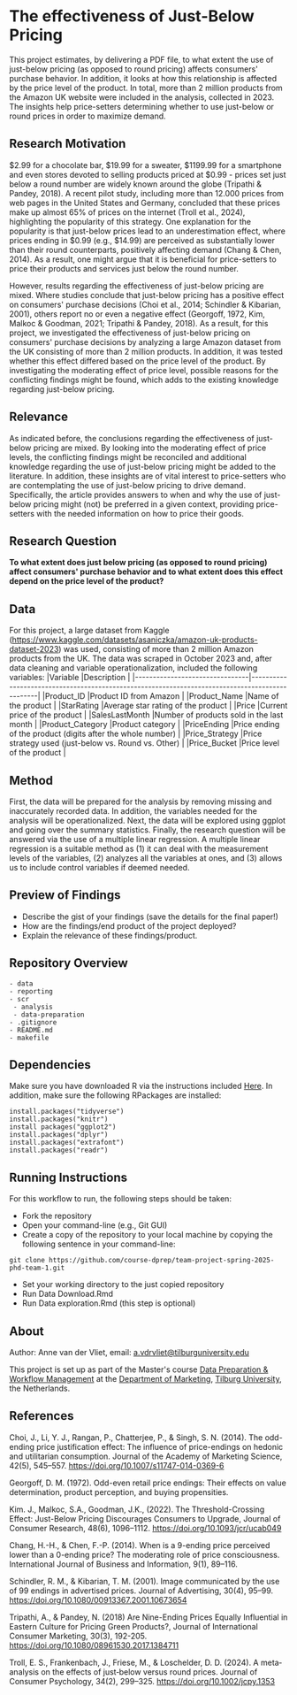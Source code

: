 # The effectiveness of Just-Below Pricing
This project estimates, by delivering a PDF file, to what extent the use of just-below pricing (as opposed to round pricing) affects consumers' purchase behavior. In addition, it looks at how this relationship is affected by the price level of the product. In total, more than 2 million products from the Amazon UK website were included in the analysis, collected in 2023. The insights help price-setters determining whether to use just-below or round prices in order to maximize demand. 

## Research Motivation
$2.99 for a chocolate bar, $19.99 for a sweater, $1199.99 for a smartphone and even stores devoted to selling products priced at $0.99 - prices set just below a round number are widely known around the globe (Tripathi & Pandey, 2018). A recent pilot study, including more than 12.000 prices from web pages in the United States and Germany, concluded that these prices make up almost 65% of prices on the internet (Troll et al., 2024), highlighting the popularity of this strategy. One explanation for the popularity is that just-below prices lead to an underestimation effect, where prices ending in $0.99 (e.g., $14.99) are perceived as substantially lower than their round counterparts, positively affecting demand (Chang & Chen, 2014). As a result, one might argue that it is beneficial for price-setters to price their products and services just below the round number. 

However, results regarding the effectiveness of just-below pricing are mixed. Where studies conclude that just-below pricing has a positive effect on consumers' purchase decisions (Choi et al., 2014; Schindler & Kibarian, 2001), others report no or even a negative effect (Georgoff, 1972, Kim, Malkoc & Goodman, 2021; Tripathi & Pandey, 2018). As a result, for this project, we investigated the effectiveness of just-below pricing on consumers' purchase decisions by analyzing a large Amazon dataset from the UK consisting of more than 2 million products. In addition, it was tested whether this effect differed based on the price level of the product. By investigating the moderating effect of price level, possible reasons for the conflicting findings might be found, which adds to the existing knowledge regarding just-below pricing.

## Relevance
As indicated before, the conclusions regarding the effectiveness of just-below pricing are mixed. By looking into the moderating effect of price levels, the conflicting findings might be reconciled and additional knowledge regarding the use of just-below pricing might be added to the literature. In addition, these insights are of vital interest to price-setters who are contemplating the use of just-below pricing to drive demand. Specifically, the article provides answers to when and why the use of just-below pricing might (not) be preferred in a given context, providing price-setters with the needed information on how to price their goods.

## Research Question
**To what extent does just below pricing (as opposed to round pricing) affect consumers' purchase behavior and to what extent does this effect depend on the price level of the product?**

## Data
For this project, a large dataset from Kaggle (https://www.kaggle.com/datasets/asaniczka/amazon-uk-products-dataset-2023) was used, consisting of more than 2 million Amazon products from the UK. The data was scraped in October 2023 and, after data cleaning and variable operationalization, included the following variables:
|Variable                        |Description                                                                                     |
|--------------------------------|------------------------------------------------------------------------------------------------|
|Product_ID                      |Product ID from Amazon                                                                          |
|Product_Name                    |Name of the product                                                                             |
|StarRating                      |Average star rating of the product                                                              |
|Price                           |Current price of the product                                                                    |
|SalesLastMonth                  |Number of products sold in the last month                                                       |
|Product_Category                |Product category                                                                                |
|PriceEnding                     |Price ending of the product (digits after the whole number)                                     | 
|Price_Strategy                  |Price strategy used (just-below vs. Round vs. Other)                                            |
|Price_Bucket                    |Price level of the product                                                                      |

## Method
First, the data will be prepared for the analysis by removing missing and inaccurately recorded data. In addition, the variables needed for the analysis will be operationalized. Next, the data will be explored using ggplot and going over the summary statistics. Finally, the research question will be answered via the use of a multiple linear regression. A multiple linear regression is a suitable method as (1) it can deal with the measurement levels of the variables, (2) analyzes all the variables at ones, and (3) allows us to include control variables if deemed needed. 

## Preview of Findings 
- Describe the gist of your findings (save the details for the final paper!)
- How are the findings/end product of the project deployed?
- Explain the relevance of these findings/product. 

## Repository Overview 
``` 
- data
- reporting
- scr
 - analysis
 - data-preparation
- .gitignore
- README.md
- makefile
```

## Dependencies 
Make sure you have downloaded R via the instructions included [Here](https://tilburgsciencehub.com/topics/computer-setup/software-installation/rstudio/r/). 
In addition, make sure the following RPackages are installed:
```
install.packages("tidyverse")
install.packages("knitr")
install packages("ggplot2")
install.packages("dplyr")
install.packages("extrafont")
install.packages("readr")
```

## Running Instructions 
For this workflow to run, the following steps should be taken:

- Fork the repository
- Open your command-line (e.g., Git GUI)
- Create a copy of the repository to your local machine by copying the following sentence in your command-line:
```
git clone https://github.com/course-dprep/team-project-spring-2025-phd-team-1.git
```
- Set your working directory to the just copied repository
- Run Data Download.Rmd
- Run Data exploration.Rmd (this step is optional)

## About 
Author: Anne van der Vliet, email: a.vdrvliet@tilburguniversity.edu

This project is set up as part of the Master's course [Data Preparation & Workflow Management](https://dprep.hannesdatta.com/) at the [Department of Marketing](https://www.tilburguniversity.edu/about/schools/economics-and-management/organization/departments/marketing), [Tilburg University](https://www.tilburguniversity.edu/), the Netherlands.

## References
Choi, J., Li, Y. J., Rangan, P., Chatterjee, P., & Singh, S. N. (2014). The odd-ending price justification effect: The influence of price-endings on hedonic and utilitarian consumption. Journal of the Academy of Marketing Science, 42(5), 545–557. https://doi.org/10.1007/s11747-014-0369-6  

Georgoff, D. M. (1972). Odd-even retail price endings: Their effects on value determination, product perception, and buying propensities.

Kim. J., Malkoc, S.A., Goodman, J.K., (2022). The Threshold-Crossing Effect: Just-Below Pricing Discourages Consumers to Upgrade, Journal of Consumer Research, 48(6), 1096–1112. https://doi.org/10.1093/jcr/ucab049 

Chang, H.-H., & Chen, F.-P. (2014). When is a 9-ending price perceived lower than a 0-ending price? The moderating role of price consciousness. International Journal of Business and Information, 9(1), 89–116. 

Schindler, R. M., & Kibarian, T. M. (2001). Image communicated by the use of 99 endings in advertised prices. Journal of Advertising, 30(4), 95–99. https://doi.org/10.1080/00913367.2001.10673654 

Tripathi, A., & Pandey, N. (2018) Are Nine-Ending Prices Equally Influential in Eastern Culture for Pricing Green Products?, Journal of International Consumer Marketing, 30(3), 192-205. https://doi.org/10.1080/08961530.2017.1384711 

Troll, E. S., Frankenbach, J., Friese, M., & Loschelder, D. D. (2024). A meta‐analysis on the effects of just‐below versus round prices. Journal of Consumer Psychology, 34(2), 299–325. https://doi.org/10.1002/jcpy.1353 
